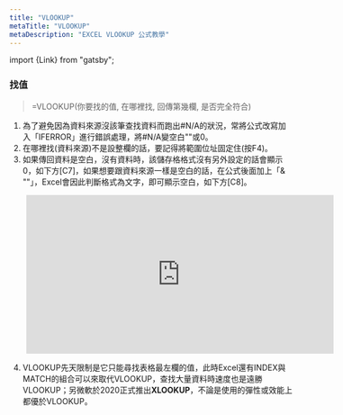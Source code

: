 ```yaml
---
title: "VLOOKUP"
metaTitle: "VLOOKUP"
metaDescription: "EXCEL VLOOKUP 公式教學"
---
```


import {Link} from "gatsby";

### 找值

> =VLOOKUP(你要找的值, 在哪裡找, 回傳第幾欄, 是否完全符合)

1. 為了避免因為資料來源沒該筆查找資料而跑出#N/A的狀況，常將公式改寫加入「IFERROR」進行錯誤處理，將#N/A變空白""或0。
2. 在哪裡找(資料來源)不是設整欄的話，要記得將範圍位址固定住(按F4)。
3. 如果傳回資料是空白，沒有資料時，該儲存格格式沒有另外設定的話會顯示0，如下方[C7]，如果想要跟資料來源一樣是空白的話，在公式後面加上「& ""」，Excel會因此判斷格式為文字，即可顯示空白，如下方[C8]。

<div style="margin-left:30px;">

<iframe width="546" height="282" frameborder="0" scrolling="no" src="https://onedrive.live.com/embed?resid=56FC2EC950646865%21118&authkey=%21APgHYfXy-vTH64Y&em=2&wdAllowInteractivity=False&AllowTyping=True&Item='3.%20VLOOKUP'!A1%3AH14&wdDownloadButton=True&wdInConfigurator=True"></iframe>

</div>

4. VLOOKUP先天限制是它只能尋找表格最左欄的值，此時Excel還有<Link to="/formula/5-index-match">INDEX</Link>與<Link to="/formula/5-index-match">MATCH</Link>的組合可以來取代VLOOKUP，查找大量資料時速度也是遠勝VLOOKUP；另微軟於2020正式推出<Link to="/formula/7-xlookup">**XLOOKUP**</Link>，不論是使用的彈性或效能上都優於VLOOKUP。

